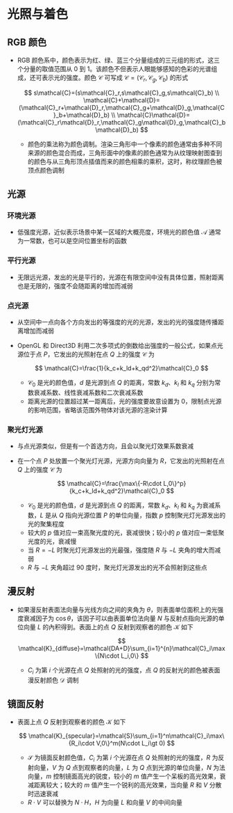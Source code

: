 # 光照与着色

## RGB 颜色

- RGB 颜色系中，颜色表示为红、绿、蓝三个分量组成的三元组的形式，这三个分量的取值范围从 0 到 1。该颜色不但表示人眼能够感知的色彩的光谱组成，还可表示光的强度。颜色 $\mathcal{C}$ 可写成 $\mathcal{C}=(\mathcal{C}_r,\mathcal{C}_g,\mathcal{C}_b)$ 的形式

  $$
  s\mathcal{C}=(s\mathcal{C}_r,s\mathcal{C}_g,s\mathcal{C}_b) \\
  \mathcal{C}+\mathcal{D}=(\mathcal{C}_r+\mathcal{D}_r,\mathcal{C}_g+\mathcal{D}_g,\mathcal{C}_b+\mathcal{D}_b) \\
  \mathcal{C}\mathcal{D}=(\mathcal{C}_r\mathcal{D}_r,\mathcal{C}_g\mathcal{D}_g,\mathcal{C}_b\mathcal{D}_b)
  $$

  - 颜色的乘法称为颜色调制。渲染三角形中一个像素的颜色通常由多种不同来源的颜色混合而成，三角形面中的像素的颜色通常为从纹理映射图查到的颜色与从三角形顶点插值而来的颜色相乘的乘积，这时，称纹理颜色被顶点颜色调制

## 光源

### 环境光源

- 低强度光源，近似表示场景中某一区域的大概亮度，环境光的颜色值 $\mathcal{A}$ 通常为一常数，也可以是空间位置坐标的函数

### 平行光源

- 无限远光源，发出的光是平行的，光源在有限空间中没有具体位置，照射距离也是无限的，强度不会随距离的增加而减弱

### 点光源

- 从空间中一点向各个方向发出的等强度的光的光源，发出的光的强度随传播距离增加而减弱
- OpenGL 和 Direct3D 利用二次多项式的倒数给出强度的一般公式，如果点光源位于点 $P$，它发出的光照射在点 $Q$ 上的强度 $\mathcal{C}$ 为

  $$
  \mathcal{C}=\frac{1}{k_c+k_ld+k_qd^2}\mathcal{C}_0
  $$

  - $\mathcal{C}_0$ 是光的颜色值，$d$ 是光源到点 $Q$ 的距离，常数 $k_d$、$k_l$ 和 $k_q$ 分别为常数衰减系数、线性衰减系数和二次衰减系数
  - 距离光源的位置超过某一距离后，光的强度要故意设置为 0，限制点光源的影响范围，省略该范围外物体对该光源的渲染计算

### 聚光灯光源

- 与点光源类似，但是有一个首选方向，且会以聚光灯效果系数衰减
- 在一个点 $P$ 处放置一个聚光灯光源，光源方向向量为 $R$，它发出的光照射在点 $Q$ 上的强度 $\mathcal{C}$ 为

  $$
  \mathcal{C}=\frac{\max\{-R\cdot L,0\}^p}{k_c+k_ld+k_qd^2}\mathcal{C}_0
  $$

  - $\mathcal{C}_0$ 是光的颜色值，$d$ 是光源到点 $Q$ 的距离，常数 $k_d$、$k_l$ 和 $k_q$ 为衰减系数，$L$ 是从 $Q$ 指向光源位置 $P$ 的单位向量，指数 $p$ 控制聚光灯光源发出的光的聚集程度
  - 较大的 $p$ 值对应一束高聚光度的光，衰减很快；较小的 $p$ 值对应一束低聚光度的光，衰减慢
  - 当 $R=-L$ 时聚光灯光源发出的光最强，强度随 $R$ 与 $-L$ 夹角的增大而减弱
  - $R$ 与 $-L$ 夹角超过 90 度时，聚光灯光源发出的光不会照射到这些点

## 漫反射

- 如果漫反射表面法向量与光线方向之间的夹角为 $\theta$，则表面单位面积上的光强度衰减因子为 $\cos\theta$，该因子可以由表面单位法向量 $N$ 与反射点指向光源的单位向量 $L$ 的內积得到。表面上的点 $Q$ 反射到观察者的颜色 $\mathcal{K}$ 如下

  $$
  \mathcal{K}_{diffuse}=\mathcal{DA+D}\sum_{i=1}^{n}\mathcal{C}_i\max\{N\cdot L_i,0\}
  $$

  - $C_i$ 为第 $i$ 个光源在点 $Q$ 处照射的光的强度，点 $Q$ 的反射光的颜色被表面漫反射颜色 $\mathcal{D}$ 调制

## 镜面反射

- 表面上点 $Q$ 反射到观察者的颜色 $\mathcal{K}$ 如下

  $$
  \mathcal{K}_{specular}=\mathcal{S}\sum_{i=1}^n\mathcal{C}_i\max\{R_i\cdot V,0\}^m(N\cdot L_i\gt 0)
  $$

  - $\mathcal{S}$ 为镜面反射颜色值，$C_i$ 为第 $i$ 个光源在点 $Q$ 处照射的光的强度，$R$ 为反射向量，$V$ 为 $Q$ 点到观察者的向量，$L$ 为 $Q$ 点到光源的单位向量，$N$ 为法向量，$m$ 控制镜面高光的锐度，较小的 $m$ 值产生一个呆板的高光效果，衰减距离较大；较大的 $m$ 值产生一个锐利的高光效果，当向量 $R$ 和 $V$ 分散时迅速衰减
  - $R\cdot V$ 可以替换为 $N\cdot H$，$H$ 为向量 $L$ 和向量 $V$ 的中间向量
